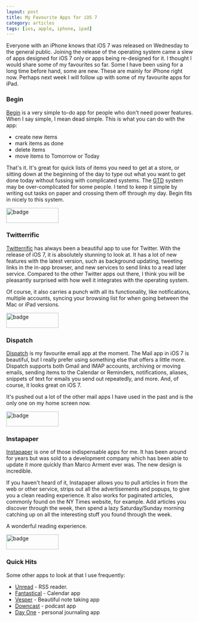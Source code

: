 ```yaml
---
layout: post
title: My Favourite Apps for iOS 7
category: articles
tags: [ios, apple, iphone, ipad]
---
```

Everyone with an iPhone knows that iOS 7 was released on Wednesday to the general public. Joining the release of the operating system came a slew of apps designed for iOS 7 only or apps being re-designed for it. I thought I would share some of my favourites so far. Some I have been using for a long time before hand, some are new. These are mainly for iPhone right now. Perhaps next week I will follow up with some of my favourite apps for iPad. 

### Begin

[Begin](https://itunes.apple.com/us/app/begin-your-daily-todo-list/id687455038?mt=8&uo=4&at=10l4Qt "Begin | iOS app") is a very simple to-do app for people who don't need power features. When I say simple, I mean dead simple. This is what you can do with the app:

- create new items
- mark items as done
- delete items
- move items to Tomorrow or Today

That's it. It's great for quick lists of items you need to get at a store, or sitting down at the beginning of the day to type out what you want to get done today without fussing with complicated systems. The [GTD](http://www.amazon.com/gp/product/B000WH7PKY/ref=as_li_ss_tl?ie=UTF8&camp=1789&creative=390957&creativeASIN=B000WH7PKY&linkCode=as2&tag=four0b-20 "Getting Things Done") system may be over-complicated for some people. I tend to keep it simple by writing out tasks on paper and crossing them off through my day. Begin fits in nicely to this system. 

<a href="https://itunes.apple.com/us/app/begin-your-daily-todo-list/id687455038?mt=8&uo=4&at=10l4Qt">
<img src="http://farm8.staticflickr.com/7313/9839935935_c42195a122_o.png" width="140" height="40" alt="badge"></a>

### Twitterrific 

[Twitterrific](https://itunes.apple.com/us/app/twitterrific-5-for-twitter/id580311103?mt=8&uo=4&at=10l4Qt "Twitterrific") has always been a beautiful app to use for Twitter. With the release of iOS 7, it is absolutely stunning to look at. It has a lot of new features with the latest version, such as background updating, tweeting links in the in-app browser, and new services to send links to a read later service. Compared to the other Twitter apps out there, I think you will be pleasantly surprised with how well it integrates with the operating system. 

Of course, it also carries a punch with all its functionality, like notifications, multiple accounts, syncing your browsing list for when going between the Mac or iPad versions. 

<a href="https://itunes.apple.com/us/app/twitterrific-5-for-twitter/id580311103?mt=8&uo=4&at=10l4Qt">
<img src="http://farm8.staticflickr.com/7313/9839935935_c42195a122_o.png" width="140" height="40" alt="badge"></a>

### Dispatch

[Dispatch](https://itunes.apple.com/us/app/dispatch-action-based-email/id642022747?mt=8&uo=4&at=10l4Qt "Dispatch") is my favourite email app at the moment. The Mail app in iOS 7 is beautiful, but I really prefer using something else that offers a little more. Dispatch supports both Gmail and IMAP accounts, archiving or moving emails, sending items to the Calendar or Reminders, notifications, aliases, snippets of text for emails you send out repeatedly, and more. And, of course, it looks great on iOS 7. 

It's pushed out a lot of the other mail apps I have used in the past and is the only one on my home screen now. 

<a href="https://itunes.apple.com/us/app/dispatch-action-based-email/id642022747?mt=8&uo=4&at=10l4Qt">
<img src="http://farm8.staticflickr.com/7313/9839935935_c42195a122_o.png" width="140" height="40" alt="badge"></a>

### Instapaper

[Instapaper](https://itunes.apple.com/us/app/instapaper/id288545208?mt=8&uo=4&at=10l4Qt "Instapaper") is one of those indispensable apps for me. It has been around for years but was sold to a development company which has been able to update it more quickly than Marco Arment ever was. The new design is incredible. 

If you haven't heard of it, Instapaper allows you to pull articles in from the web or other service, strips out all the advertisements and popups, to give you a clean reading experience. It also works for paginated articles, commonly found on the NY Times website, for example. Add articles you discover through the week, then spend a lazy Saturday/Sunday morning catching up on all the interesting stuff you found through the week. 

A wonderful reading experience. 

<a href="https://itunes.apple.com/us/app/instapaper/id288545208?mt=8&uo=4&at=10l4Qt">
<img src="http://farm8.staticflickr.com/7313/9839935935_c42195a122_o.png" width="140" height="40" alt="badge"></a>

### Quick Hits

Some other apps to look at that I use frequently:

- [Unread](https://itunes.apple.com/us/app/unread-an-rss-reader/id754143884?mt=8&uo=4&at=10l4Qt "Unread") - RSS reader.
- [Fantastical](https://itunes.apple.com/us/app/fantastical/id575647534?mt=8&uo=4&at=10l4Qt "Fantastical") - Calendar app
- [Vesper](https://itunes.apple.com/us/app/vesper-simple-elegant-notes/id655895325?mt=8&uo=4&at=10l4Qt "Vesper") - Beautiful note taking app
- [Downcast](https://itunes.apple.com/us/app/downcast/id393858566?mt=8&uo=4&at=10l4Qt "Downcast") - podcast app
- [Day One](https://itunes.apple.com/us/app/day-one-journal-diary/id421706526?mt=8&uo=4&at=10l4Qt "Day One") - personal journaling app
